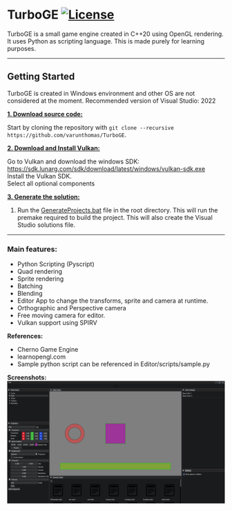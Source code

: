 # TurboGE [![License](https://img.shields.io/github/license/varunthomas/TurboGE)](https://github.com/varunthomas/TurboGE/blob/main/LICENSE)

TurboGE is a small game engine created in C++20 using OpenGL rendering. It uses Python as scripting language. This is made purely for learning purposes.

***

## Getting Started
TurboGE is created in Windows environment and other OS are not considered at the moment.
Recommended version of Visual Studio: 2022

<ins>**1. Download source code:**</ins>

Start by cloning the repository with `git clone --recursive https://github.com/varunthomas/TurboGE`.

<ins>**2. Download and Install Vulkan:**</ins>

Go to Vulkan and download the windows SDK: <br/>
https://sdk.lunarg.com/sdk/download/latest/windows/vulkan-sdk.exe <br/>
Install the Vulkan SDK.<br/>
Select all optional components<br/>

<ins>**3. Generate the solution:**</ins>

1. Run the [GenerateProjects.bat](https://github.com/varunthomas/TurboGE/blob/main/GenerateProjects.bat) file in the root directory. This will run the premake required to build the project. This will also create the Visual Studio solutions file.


***

### Main features:
- Python Scripting (Pyscript)
- Quad rendering
- Sprite rendering
- Batching
- Blending
- Editor App to change the transforms, sprite and camera at runtime.
- Orthographic and Perspective camera
- Free moving camera for editor.
- Vulkan support using SPIRV

**References:**

- Cherno Game Engine
- learnopengl.com
- Sample python script can be referenced in Editor/scripts/sample.py

**Screenshots:**
![alt text](https://github.com/varunthomas/TurboGE/blob/TurboGE_dev/Screenshot1.png?raw=true)
